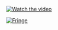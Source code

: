 

[![Watch the video](https://i.imgur.com/E0R4Zla.png)](https://i.imgur.com/SW8Vsg8.mp4)

<a href="https://i.imgur.com/SW8Vsg8.mp4" target="_self"><img src="https://i.imgur.com/E0R4Zla.png" alt="Fringe"></a>
      
